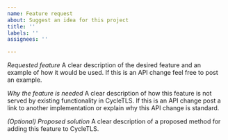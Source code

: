 ```yaml
---
name: Feature request
about: Suggest an idea for this project
title: ''
labels: ''
assignees: ''

---
```


*Requested feature* A clear description of the desired feature and an example of
how it would be used. If this is an API change feel free to post an example. 

*Why the feature is needed* A clear description of how this feature is not
served by existing functionality in CycleTLS.  If this is an API change post 
a link to another implementation or explain why this API change is standard. 

*(Optional) Proposed solution* A clear description of a proposed method for
adding this feature to CycleTLS.
